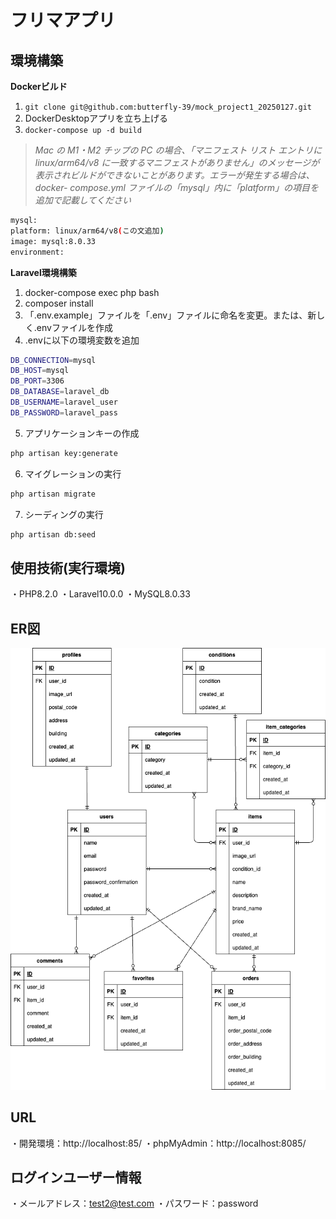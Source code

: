 # フリマアプリ

## 環境構築
**Dockerビルド**
1. `git clone git@github.com:butterfly-39/mock_project1_20250127.git`
2. DockerDesktopアプリを立ち上げる
3. `docker-compose up -d build`

> *Mac の M1・M2 チップの PC の場合、「マニフェスト リスト エントリに linux/arm64/v8 に一致するマニフェストがありません」のメッセージが表示されビルドができないことがあります。エラーが発生する場合は、docker- compose.yml ファイルの「mysql」内に「platform」の項目を追加で記載してください*
```bash
mysql:
platform: linux/arm64/v8(この文追加)
image: mysql:8.0.33
environment:
```

**Laravel環境構築**
1. docker-compose exec php bash
2. composer install
3. 「.env.example」ファイルを「.env」ファイルに命名を変更。または、新しく.envファイルを作成
4. .envに以下の環境変数を追加
```bash
DB_CONNECTION=mysql
DB_HOST=mysql
DB_PORT=3306
DB_DATABASE=laravel_db
DB_USERNAME=laravel_user
DB_PASSWORD=laravel_pass
```
5. アプリケーションキーの作成
```bash
php artisan key:generate
```
6. マイグレーションの実行
```bash
php artisan migrate
```
7. シーディングの実行
```bash
php artisan db:seed
```

## 使用技術(実行環境)
・PHP8.2.0
・Laravel10.0.0
・MySQL8.0.33

## ER図
![ER図](./diagram.png)


## URL
・開発環境：http://localhost:85/
・phpMyAdmin：http://localhost:8085/

## ログインユーザー情報
・メールアドレス：test2@test.com
・パスワード：password
